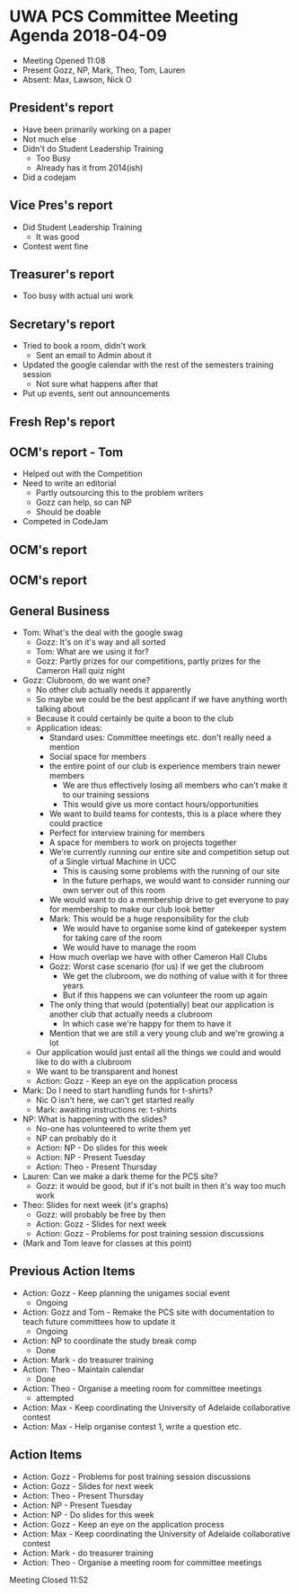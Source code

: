 # UWA PCS Committee Meeting Agenda 2018-04-09
 - Meeting Opened 11:08
 - Present Gozz, NP, Mark, Theo, Tom, Lauren
 - Absent: Max, Lawson, Nick O

## President's report
 - Have been primarily working on a paper
 - Not much else
 - Didn't do Student Leadership Training
   - Too Busy
   - Already has it from 2014(ish)
 - Did a codejam
## Vice Pres's report
 - Did Student Leadership Training
   - It was good
 - Contest went fine
## Treasurer's report
 - Too busy with actual uni work
## Secretary's report
 - Tried to book a room, didn't work
   - Sent an email to Admin about it
 - Updated the google calendar with the rest of the semesters training session
   - Not sure what happens after that
 - Put up events, sent out announcements
## Fresh Rep's report
## OCM's report - Tom
 - Helped out with the Competition
 - Need to write an editorial
   - Partly outsourcing this to the problem writers
   - Gozz can help, so can NP
   - Should be doable
 - Competed in CodeJam
## OCM's report
## OCM's report
## General Business
 - Tom: What's the deal with the google swag
   - Gozz: It's on it's way and all sorted
   - Tom: What are we using it for?
   - Gozz: Partly prizes for our competitions, partly prizes for the Cameron Hall quiz night
 - Gozz: Clubroom, do we want one?
   - No other club actually needs it apparently
   - So maybe we could be the best applicant if we have anything worth talking about
   - Because it could certainly be quite a boon to the club
   - Application ideas:
     - Standard uses: Committee meetings etc. don't really need a mention
     - Social space for members
     - the entire point of our club is experience members train newer members
       - We are thus effectively losing all members who can't make it to our training sessions
       - This would give us more contact hours/opportunities
     - We want to build teams for contests, this is a place where they could practice
     - Perfect for interview training for members
     - A space for members to work on projects together
     - We're currently running our entire site and competition setup out of a Single virtual Machine in UCC
       - This is causing some problems with the running of our site
       - In the future perhaps, we would want to consider running our own server out of this room
     - We would want to do a membership drive to get everyone to pay for membership to make our club look better
     - Mark: This would be a huge responsibility for the club
       - We would have to organise some kind of gatekeeper system for taking care of the room
       - We would have to manage the room
     - How much overlap we have with other Cameron Hall Clubs
     - Gozz: Worst case scenario (for us) if we get the clubroom
       - We get the clubroom, we do nothing of value with it for three years
       - But if this happens we can volunteer the room up again
     - The only thing that would (potentially) beat our application is another club that actually needs a clubroom
       - In which case we're happy for them to have it
     - Mention that we are still a very young club and we're growing a lot
   - Our application would just entail all the things we could and would like to do with a clubroom
   - We want to be transparent and honest
   - Action: Gozz - Keep an eye on the application process
 - Mark: Do I need to start handling funds for t-shirts?
   - Nic O isn't here, we can't get started really
   - Mark: awaiting instructions re: t-shirts
 - NP: What is happening with the slides?
   - No-one has volunteered to write them yet
   - NP can probably do it
   - Action: NP - Do slides for this week
   - Action: NP - Present Tuesday
   - Action: Theo - Present Thursday
 - Lauren: Can we make a dark theme for the PCS site?
   - Gozz: it would be good, but if it's not built in then it's way too much work
 - Theo: Slides for next week (it's graphs)
   - Gozz: will probably be free by then
   - Action: Gozz - Slides for next week
   - Action: Gozz - Problems for post training session discussions
 - (Mark and Tom leave for classes at this point)
## Previous Action Items
 - Action: Gozz - Keep planning the unigames social event
   - Ongoing
 - Action: Gozz and Tom - Remake the PCS site with documentation to teach future committees how to update it
   - Ongoing
 - Action: NP to coordinate the study break comp
   - Done
 - Action: Mark - do treasurer training
 - Action: Theo - Maintain calendar
   - Done
 - Action: Theo - Organise a meeting room for committee meetings
   - attempted
 - Action: Max - Keep coordinating the University of Adelaide collaborative contest
 - Action: Max - Help organise contest 1, write a question etc.
## Action Items 
 - Action: Gozz - Problems for post training session discussions
 - Action: Gozz - Slides for next week
 - Action: Theo - Present Thursday
 - Action: NP - Present Tuesday
 - Action: NP - Do slides for this week
 - Action: Gozz - Keep an eye on the application process
 - Action: Max - Keep coordinating the University of Adelaide collaborative contest
 - Action: Mark - do treasurer training
 - Action: Theo - Organise a meeting room for committee meetings

Meeting Closed 11:52
